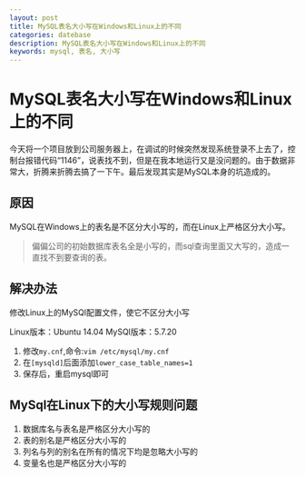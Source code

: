```yaml
---
layout: post
title: MySQL表名大小写在Windows和Linux上的不同
categories: datebase
description: MySQL表名大小写在Windows和Linux上的不同
keywords: mysql, 表名, 大小写
---
```


# MySQL表名大小写在Windows和Linux上的不同

今天将一个项目放到公司服务器上，在调试的时候突然发现系统登录不上去了，控制台报错代码“1146”，说表找不到，但是在我本地运行又是没问题的。由于数据非常大，折腾来折腾去搞了一下午。最后发现其实是MySQL本身的坑造成的。

## 原因

MySQL在Windows上的表名是不区分大小写的，而在Linux上严格区分大小写。

> 偏偏公司的初始数据库表名全是小写的，而sql查询里面又大写的，造成一直找不到要查询的表。

## 解决办法

修改Linux上的MySQl配置文件，使它不区分大小写

Linux版本：Ubuntu 14.04
MySQl版本：5.7.20

1. 修改`my.cnf`,命令:`vim /etc/mysql/my.cnf`
2. 在`[mysqld]`后面添加`lower_case_table_names=1 `
3. 保存后，重启mysql即可

## MySql在Linux下的大小写规则问题

1. 数据库名与表名是严格区分大小写的 
2. 表的别名是严格区分大小写的 
3. 列名与列的别名在所有的情况下均是忽略大小写的 
4. 变量名也是严格区分大小写的 